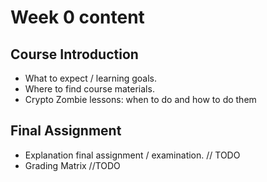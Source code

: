 # Week 0 content

## Course Introduction

- What to expect / learning goals.
- Where to find course materials.
- Crypto Zombie lessons: when to do and how to do them

## Final Assignment

- Explanation final assignment / examination. // TODO
- Grading Matrix //TODO

